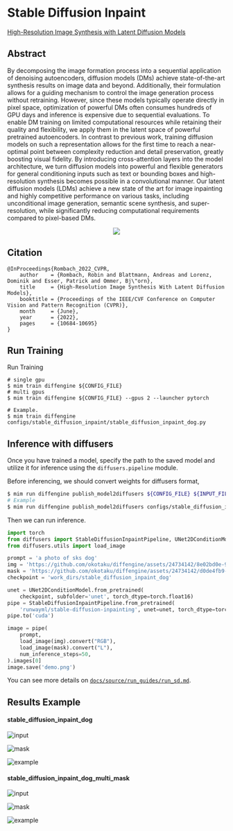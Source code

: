 # Stable Diffusion Inpaint

[High-Resolution Image Synthesis with Latent Diffusion Models](https://arxiv.org/abs/2112.10752)

## Abstract

By decomposing the image formation process into a sequential application of denoising autoencoders, diffusion models (DMs) achieve state-of-the-art synthesis results on image data and beyond. Additionally, their formulation allows for a guiding mechanism to control the image generation process without retraining. However, since these models typically operate directly in pixel space, optimization of powerful DMs often consumes hundreds of GPU days and inference is expensive due to sequential evaluations. To enable DM training on limited computational resources while retaining their quality and flexibility, we apply them in the latent space of powerful pretrained autoencoders. In contrast to previous work, training diffusion models on such a representation allows for the first time to reach a near-optimal point between complexity reduction and detail preservation, greatly boosting visual fidelity. By introducing cross-attention layers into the model architecture, we turn diffusion models into powerful and flexible generators for general conditioning inputs such as text or bounding boxes and high-resolution synthesis becomes possible in a convolutional manner. Our latent diffusion models (LDMs) achieve a new state of the art for image inpainting and highly competitive performance on various tasks, including unconditional image generation, semantic scene synthesis, and super-resolution, while significantly reducing computational requirements compared to pixel-based DMs.

<div align=center>
<img src="https://github.com/okotaku/diffengine/assets/24734142/d874dc07-af7b-4a88-9629-f3be7c1d2d60"/>
</div>

## Citation

```
@InProceedings{Rombach_2022_CVPR,
    author    = {Rombach, Robin and Blattmann, Andreas and Lorenz, Dominik and Esser, Patrick and Ommer, Bj\"orn},
    title     = {High-Resolution Image Synthesis With Latent Diffusion Models},
    booktitle = {Proceedings of the IEEE/CVF Conference on Computer Vision and Pattern Recognition (CVPR)},
    month     = {June},
    year      = {2022},
    pages     = {10684-10695}
}
```

## Run Training

Run Training

```
# single gpu
$ mim train diffengine ${CONFIG_FILE}
# multi gpus
$ mim train diffengine ${CONFIG_FILE} --gpus 2 --launcher pytorch

# Example.
$ mim train diffengine configs/stable_diffusion_inpaint/stable_diffusion_inpaint_dog.py
```

## Inference with diffusers

Once you have trained a model, specify the path to the saved model and utilize it for inference using the `diffusers.pipeline` module.

Before inferencing, we should convert weights for diffusers format,

```bash
$ mim run diffengine publish_model2diffusers ${CONFIG_FILE} ${INPUT_FILENAME} ${OUTPUT_DIR} --save-keys ${SAVE_KEYS}
# Example
$ mim run diffengine publish_model2diffusers configs/stable_diffusion_inpaint/stable_diffusion_inpaint_dog.py work_dirs/stable_diffusion_inpaint_dog/iter_1000.pth work_dirs/stable_diffusion_inpaint_dog --save-keys unet
```

Then we can run inference.

```py
import torch
from diffusers import StableDiffusionInpaintPipeline, UNet2DConditionModel
from diffusers.utils import load_image

prompt = 'a photo of sks dog'
img = 'https://github.com/okotaku/diffengine/assets/24734142/8e02bd0e-9dcc-49b6-94b0-86ab3b40bc2b'
mask = 'https://github.com/okotaku/diffengine/assets/24734142/d0de4fb9-9183-418a-970d-582e9324f05d'
checkpoint = 'work_dirs/stable_diffusion_inpaint_dog'

unet = UNet2DConditionModel.from_pretrained(
    checkpoint, subfolder='unet', torch_dtype=torch.float16)
pipe = StableDiffusionInpaintPipeline.from_pretrained(
    'runwayml/stable-diffusion-inpainting', unet=unet, torch_dtype=torch.float16)
pipe.to('cuda')

image = pipe(
    prompt,
    load_image(img).convert("RGB"),
    load_image(mask).convert("L"),
    num_inference_steps=50,
).images[0]
image.save('demo.png')
```

You can see more details on [`docs/source/run_guides/run_sd.md`](../../docs/source/run_guides/run_sd.md#inference-with-diffusers).

## Results Example

#### stable_diffusion_inpaint_dog

![input](https://github.com/okotaku/diffengine/assets/24734142/8e02bd0e-9dcc-49b6-94b0-86ab3b40bc2b)

![mask](https://github.com/okotaku/diffengine/assets/24734142/d0de4fb9-9183-418a-970d-582e9324f05d)

![example](https://github.com/okotaku/diffengine/assets/24734142/f9ec820b-af75-4c74-8c0b-6558a0a19b95)

#### stable_diffusion_inpaint_dog_multi_mask

![input](https://github.com/okotaku/diffengine/assets/24734142/8e02bd0e-9dcc-49b6-94b0-86ab3b40bc2b)

![mask](https://github.com/okotaku/diffengine/assets/24734142/a40d1a4f-9c47-4fa0-936e-88a49c92c8d7)

![example](https://github.com/okotaku/diffengine/assets/24734142/f9766a71-0845-4dea-a037-f7dabfca200e)
